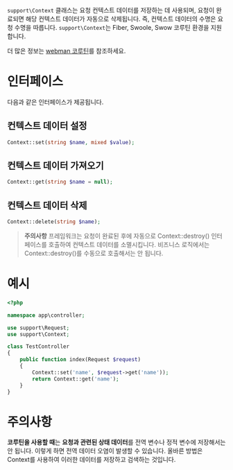 `support\Context` 클래스는 요청 컨텍스트 데이터를 저장하는 데 사용되며, 요청이 완료되면 해당 컨텍스트 데이터가 자동으로 삭제됩니다. 즉, 컨텍스트 데이터의 수명은 요청 수명을 따릅니다. `support\Context`는 Fiber, Swoole, Swow 코루틴 환경을 지원합니다.

더 많은 정보는 [webman 코루틴](./fiber.md)를 참조하세요.

# 인터페이스
다음과 같은 인터페이스가 제공됩니다.

## 컨텍스트 데이터 설정
```php
Context::set(string $name, mixed $value);
```

## 컨텍스트 데이터 가져오기
```php
Context::get(string $name = null);
```

## 컨텍스트 데이터 삭제
```php
Context::delete(string $name);
```

> **주의사항**
> 프레임워크는 요청이 완료된 후에 자동으로 Context::destroy() 인터페이스를 호출하여 컨텍스트 데이터를 소멸시킵니다. 비즈니스 로직에서는 Context::destroy()를 수동으로 호출해서는 안 됩니다.

# 예시
```php
<?php

namespace app\controller;

use support\Request;
use support\Context;

class TestController
{
    public function index(Request $request)
    {
        Context::set('name', $request->get('name'));
        return Context::get('name');
    }
}
```

# 주의사항
**코루틴을 사용할 때**는 **요청과 관련된 상태 데이터**를 전역 변수나 정적 변수에 저장해서는 안 됩니다. 이렇게 하면 전역 데이터 오염이 발생할 수 있습니다. 올바른 방법은 Context를 사용하여 이러한 데이터를 저장하고 검색하는 것입니다.
